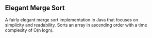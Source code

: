 ## Elegant Merge Sort

A fairly elegant merge sort implementation in Java that focuses on simplicity and readability. Sorts an array in ascending order with a time complexity of O(n logn).
